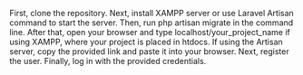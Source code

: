 First, clone the repository. Next, install XAMPP server or use Laravel Artisan command to start the server. Then, run php artisan migrate in the command line. After that, open your browser and type localhost/your_project_name if using XAMPP, where your project is placed in htdocs. If using the Artisan server, copy the provided link and paste it into your browser. Next, register the user. Finally, log in with the provided credentials.
